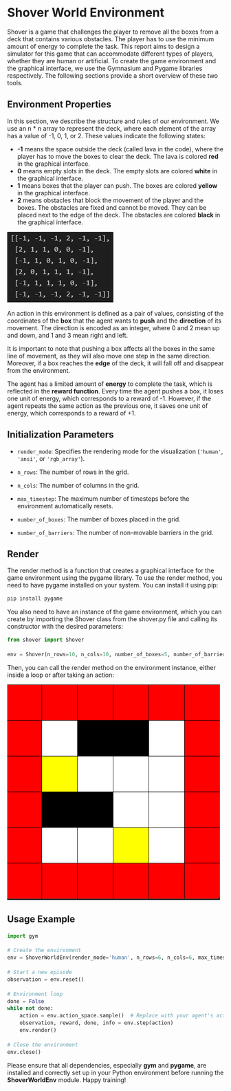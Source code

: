 # Shover World Environment
Shover is a game that challenges the player to remove all the boxes from a deck that contains various obstacles. The player has to use the minimum amount of energy to complete the task. This report aims to design a simulator for this game that can accommodate different types of players, whether they are human or artificial.
To create the game environment and the graphical interface, we use the Gymnasium and Pygame libraries respectively. The following sections provide a short overview of these two tools.

## Environment Properties
In this section, we describe the structure and rules of our environment. 
We use an n * n array to represent the deck, where each element of the array has a value of -1, 0, 1, or 2. These values indicate the following states:
- **-1** means the space outside the deck (called lava in the code), where the player has to move the boxes to clear the deck. The lava is colored **red** in the graphical interface.
- **0** means empty slots in the deck. The empty slots are colored **white** in the graphical interface.
- **1** means boxes that the player can push. The boxes are colored **yellow** in the graphical interface.
- **2** means obstacles that block the movement of the player and the boxes. The obstacles are fixed and cannot be moved. They can be placed next to the edge of the deck. The obstacles are colored **black** in the graphical interface.

![An example of a generated map](images/map.png)

An action in this environment is defined as a pair of values, consisting of the coordinates of the **box** that the agent wants to **push** and the **direction** of its movement. The direction is encoded as an integer, where 0 and 2 mean up and down, and 1 and 3 mean right and left. 

It is important to note that pushing a box affects all the boxes in the same line of movement, as they will also move one step in the same direction. Moreover, if a box reaches the **edge** of the deck, it will fall off and disappear from the environment.

The agent has a limited amount of **energy** to complete the task, which is reflected in the **reward function**. Every time the agent pushes a box, it loses one unit of energy, which corresponds to a reward of -1. However, if the agent repeats the same action as the previous one, it saves one unit of energy, which corresponds to a reward of +1.

## Initialization Parameters
- `render_mode`: Specifies the rendering mode for the visualization (`'human'`, `'ansi'`, or `'rgb_array'`).

- `n_rows`: The number of rows in the grid.

- `n_cols`: The number of columns in the grid.

- `max_timestep`: The maximum number of timesteps before the environment automatically resets.

- `number_of_boxes`: The number of boxes placed in the grid.

- `number_of_barriers`: The number of non-movable barriers in the grid.

## Render
The render method is a function that creates a graphical interface for the game environment using the pygame library.
To use the render method, you need to have pygame installed on your system. You can install it using pip:

```bash
pip install pygame
```

You also need to have an instance of the game environment, which you can create by importing the Shover class from the shover.py file and calling its constructor with the desired parameters:

```python
from shover import Shover

env = Shover(n_rows=10, n_cols=10, number_of_boxes=5, number_of_barriers=10, render_mode="human")
```

Then, you can call the render method on the environment instance, either inside a loop or after taking an action:

![An environment rendering in Pygame](images/game.png)

## Usage Example 
```python
import gym

# Create the environment
env = ShoverWorldEnv(render_mode='human', n_rows=6, n_cols=6, max_timestep=100, number_of_boxes=10, number_of_barriers=4)

# Start a new episode
observation = env.reset()

# Environment loop
done = False
while not done:
    action = env.action_space.sample()  # Replace with your agent's action
    observation, reward, done, info = env.step(action)
    env.render()

# Close the environment
env.close()
```
Please ensure that all dependencies, especially **gym** and **pygame**, are installed and correctly set up in your Python environment before running the **ShoverWorldEnv** module. Happy training!


